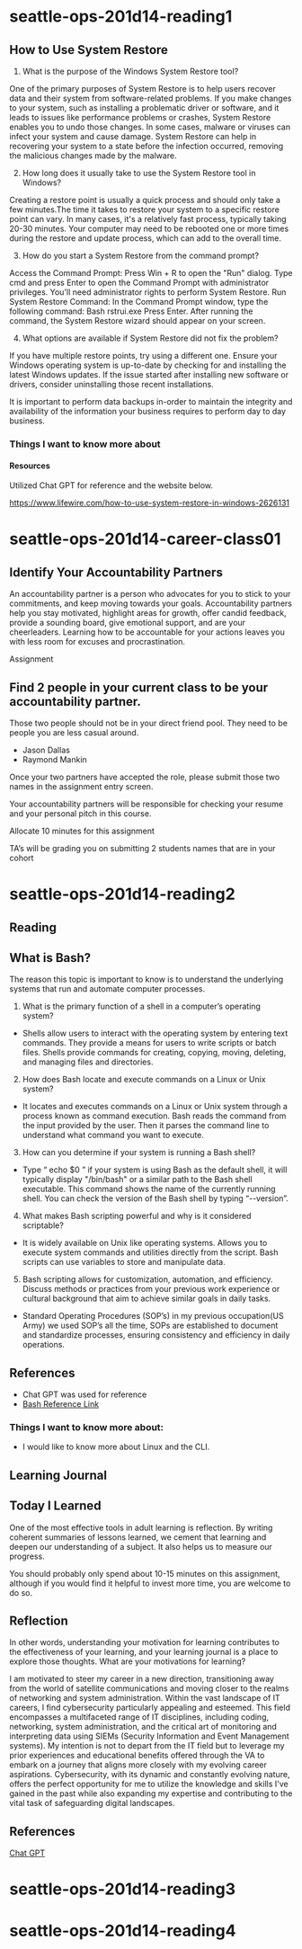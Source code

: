 # seattle-ops-201d14-reading1
## How to Use System Restore

1. What is the purpose of the Windows System Restore tool?

One of the primary purposes of System Restore is to help users recover data and  their system from software-related problems. If you make changes to your system, such as installing a problematic driver or software, and it leads to issues like performance problems or crashes, System Restore enables you to undo those changes. In some cases, malware or viruses can infect your system and cause damage. System Restore can help in recovering your system to a state before the infection occurred, removing the malicious changes made by the malware.

2. How long does it usually take to use the System Restore tool in Windows?

Creating a restore point is usually a quick process and should only take a few minutes.The time it takes to restore your system to a specific restore point can vary. In many cases, it's a relatively fast process, typically taking 20-30 minutes. Your computer may need to be rebooted one or more times during the restore and update process, which can add to the overall time.

3. How do you start a System Restore from the command prompt?

Access the Command Prompt:
Press Win + R to open the "Run" dialog.
Type cmd and press Enter to open the Command Prompt with administrator privileges. You'll need administrator rights to perform System Restore.
Run System Restore Command:
In the Command Prompt window, type the following command:
Bash 
rstrui.exe
Press Enter.
After running the command, the System Restore wizard should appear on your screen.

4. What options are available if System Restore did not fix the problem?

If you have multiple restore points, try using a different one. Ensure your Windows operating system is up-to-date by checking for and installing the latest Windows updates.  If the issue started after installing new software or drivers, consider uninstalling those recent installations. 

It is important to perform data backups in-order to maintain the integrity and availability of the information your business requires to perform day to day business.

### Things I want to know more about
#### Resources 
Utilized Chat GPT for reference and the website below.

https://www.lifewire.com/how-to-use-system-restore-in-windows-2626131



# seattle-ops-201d14-career-class01
## Identify Your Accountability Partners

An accountability partner is a person who advocates for you to stick to your commitments, and keep moving towards your goals. Accountability partners help you stay motivated, highlight areas for growth, offer candid feedback, provide a sounding board, give emotional support, and are your cheerleaders. Learning how to be accountable for your actions leaves you with less room for excuses and procrastination.

Assignment

## Find 2 people in your current class to be your accountability partner.

Those two people should not be in your direct friend pool. They need to be people you are less casual around.

- Jason Dallas
- Raymond Mankin


Once your two partners have accepted the role, please submit those two names in the assignment entry screen.

Your accountability partners will be responsible for checking your resume and your personal pitch in this course.


Allocate 10 minutes for this assignment

TA’s will be grading you on submitting 2 students names that are in your cohort


# seattle-ops-201d14-reading2

## Reading

## What is Bash?

The reason this topic is important to know is to understand the underlying systems that run and automate computer processes.

1. What is the primary function of a shell in a computer’s operating system? 

- Shells allow users to interact with the operating system by entering text commands. They provide a means for users to write scripts or batch files. Shells provide commands for creating, copying, moving, deleting, and managing files and directories.

2. How does Bash locate and execute commands on a Linux or Unix system? 

- It locates and executes commands on a Linux or Unix system through a process known as command execution. Bash reads the command from the input provided by the user. Then it parses the command line to understand what command you want to execute. 

3. How can you determine if your system is running a Bash shell?

- Type “ echo $0 ” if your system is using Bash as the default shell, it will typically display "/bin/bash" or a similar path to the Bash shell executable. This command shows the name of the currently running shell. You can check the version of the Bash shell by typing “--version”.

4. What makes Bash scripting powerful and why is it considered scriptable?

- It is widely available on Unix like operating systems. Allows you to execute system commands and utilities directly from the script. Bash scripts can use variables to store and manipulate data. 

5. Bash scripting allows for customization, automation, and efficiency. Discuss methods or practices from your previous work experience or cultural background that aim to achieve similar goals in daily tasks. 

- Standard Operating Procedures (SOP’s) in my previous occupation(US Army) we used SOP’s all the time, SOPs are established to document and standardize processes, ensuring consistency and efficiency in daily operations.

## References

- Chat GPT was used for reference
- [Bash Reference Link](https://opensource.com/resources/what-bash)

### Things I want to know more about: 
- I would like to know more about Linux and the CLI.

## Learning Journal

## Today I Learned

One of the most effective tools in adult learning is reflection. By writing coherent summaries of lessons learned, we cement that learning and deepen our understanding of a subject. It also helps us to measure our progress.

You should probably only spend about 10-15 minutes on this assignment, although if you would find it helpful to invest more time, you are welcome to do so.

## Reflection

In other words, understanding your motivation for learning contributes to the effectiveness of your learning, and your learning journal is a place to explore those thoughts. What are your motivations for learning?

I am motivated to steer my career in a new direction, transitioning away from the world of satellite communications and moving closer to the realms of networking and system administration. Within the vast landscape of IT careers, I find cybersecurity particularly appealing and esteemed. This field encompasses a multifaceted range of IT disciplines, including coding, networking, system administration, and the critical art of monitoring and interpreting data using SIEMs (Security Information and Event Management systems).
My intention is not to depart from the IT field but to leverage my prior experiences and educational benefits offered through the VA to embark on a journey that aligns more closely with my evolving career aspirations. Cybersecurity, with its dynamic and constantly evolving nature, offers the perfect opportunity for me to utilize the knowledge and skills I've gained in the past while also expanding my expertise and contributing to the vital task of safeguarding digital landscapes.
## References
[Chat GPT](https://chat.openai.com/c/b2dc5c3a-5c88-4ed4-9b5f-1a90b0c0779d)


# seattle-ops-201d14-reading3
# seattle-ops-201d14-reading4
